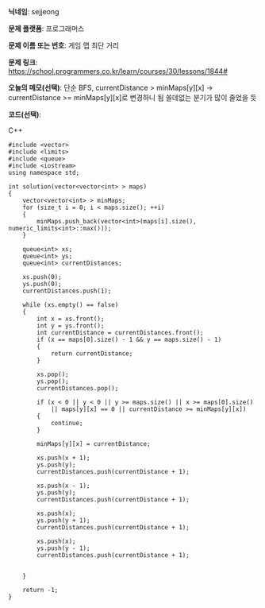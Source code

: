 **닉네임**: sejjeong

**문제 플랫폼**: 프로그래머스

**문제 이름 또는 번호**: 게임 맵 최단 거리

**문제 링크**: https://school.programmers.co.kr/learn/courses/30/lessons/1844#

**오늘의 메모(선택)**: 
                    단순 BFS, currentDistance > minMaps[y][x] -> currentDistance >= minMaps[y][x]로 변경하니 됨
                    쓸데없는 분기가 많이 줄었을 듯

**코드(선택)**:

C++

```
#include <vector>
#include <limits>
#include <queue>
#include <iostream>
using namespace std;

int solution(vector<vector<int> > maps)
{
    vector<vector<int> > minMaps;
    for (size_t i = 0; i < maps.size(); ++i)
    {
        minMaps.push_back(vector<int>(maps[i].size(), numeric_limits<int>::max()));
    }
    
    queue<int> xs;
    queue<int> ys;
    queue<int> currentDistances;
    
    xs.push(0);
    ys.push(0);
    currentDistances.push(1);
    
    while (xs.empty() == false)
    {
        int x = xs.front();
        int y = ys.front();
        int currentDistance = currentDistances.front();
        if (x == maps[0].size() - 1 && y == maps.size() - 1)
        {
            return currentDistance;
        }
        
        xs.pop();
        ys.pop();
        currentDistances.pop();
        
        if (x < 0 || y < 0 || y >= maps.size() || x >= maps[0].size()
            || maps[y][x] == 0 || currentDistance >= minMaps[y][x])
        {
            continue;
        }
        
        minMaps[y][x] = currentDistance;
        
        xs.push(x + 1);
        ys.push(y);
        currentDistances.push(currentDistance + 1);
        
        xs.push(x - 1);
        ys.push(y);
        currentDistances.push(currentDistance + 1);
        
        xs.push(x);
        ys.push(y + 1);
        currentDistances.push(currentDistance + 1);
        
        xs.push(x);
        ys.push(y - 1);
        currentDistances.push(currentDistance + 1);

        
    }
    
    return -1;
}




```

